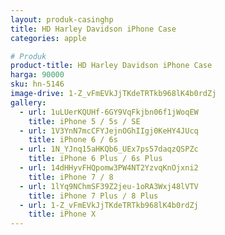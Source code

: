 ```yaml
---
layout: produk-casinghp
title: HD Harley Davidson iPhone Case
categories: apple

# Produk
product-title: HD Harley Davidson iPhone Case
harga: 90000
sku: hn-5146
image-drive: 1-Z_vFmEVkJjTKdeTRTkb968lK4b0rdZj
gallery:
  - url: 1uLUerKQUHf-6GY9VqFkjbn06f1jWoqEW
    title: iPhone 5 / 5s / SE
  - url: 1V3YnN7mcCFYJejnOGhIIgj0KeHY4JUcq
    title: iPhone 6 / 6s
  - url: 1N_YJnq15aHKQb6_UEx7ps57daqzQSPZc
    title: iPhone 6 Plus / 6s Plus
  - url: 14dHHyvFHQpomw3PW4NT2YzvqKnOjxni2
    title: iPhone 7 / 8
  - url: 1lYq9NChmSF39Z2jeu-1oRA3Wxj48lVTV
    title: iPhone 7 Plus / 8 Plus
  - url: 1-Z_vFmEVkJjTKdeTRTkb968lK4b0rdZj
    title: iPhone X
---
```

